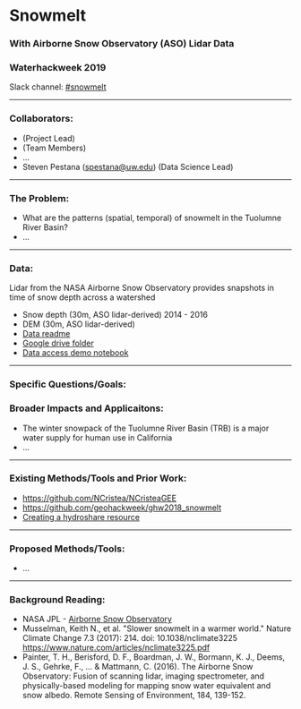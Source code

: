 # Snowmelt
### With Airborne Snow Observatory (ASO) Lidar Data
### Waterhackweek 2019

Slack channel: [#snowmelt](#)

---

### Collaborators:
* (Project Lead)
* (Team Members)
* ...
* Steven Pestana (spestana@uw.edu) (Data Science Lead)

---

### The Problem:
* What are the patterns (spatial, temporal) of snowmelt in the Tuolumne River Basin?
* ...

---

### Data:
Lidar from the NASA Airborne Snow Observatory provides snapshots in time of snow depth across a watershed
* Snow depth (30m, ASO lidar-derived) 2014 - 2016
* DEM (30m, ASO lidar-derived)
* [Data readme](https://github.com/waterhackweek/whw2019_snowmelt/tree/master/data)
* [Google drive folder](https://drive.google.com/drive/folders/1wDo9Xc2FYYhxTw9HUvVxhX7I8XEYYnv7?usp=sharing)
* [Data access demo notebook](https://nbviewer.jupyter.org/github/waterhackweek/whw2019_snowmelt/blob/master/data/data-access-demo.ipynb)

---

### Specific Questions/Goals:

### Broader Impacts and Applicaitons: 
* The winter snowpack of the Tuolumne River Basin (TRB) is a major water supply for human use in California
* ...


---

### Existing Methods/Tools and Prior Work:
* https://github.com/NCristea/NCristeaGEE 
* https://github.com/geohackweek/ghw2018_snowmelt
* [Creating a hydroshare resource](https://gist.github.com/spestana/3038f9b9e9e34fc39ed13248ca894ef5)


---

### Proposed Methods/Tools:
* ...

---

### Background Reading:
* NASA JPL - [Airborne Snow Observatory](https://aso.jpl.nasa.gov/)
* Musselman, Keith N., et al. "Slower snowmelt in a warmer world." Nature Climate Change 7.3 (2017): 214. doi: 10.1038/nclimate3225  https://www.nature.com/articles/nclimate3225.pdf 
* Painter, T. H., Berisford, D. F., Boardman, J. W., Bormann, K. J., Deems, J. S., Gehrke, F., ... & Mattmann, C. (2016). The Airborne Snow Observatory: Fusion of scanning lidar, imaging spectrometer, and physically-based modeling for mapping snow water equivalent and snow albedo. Remote Sensing of Environment, 184, 139-152.

